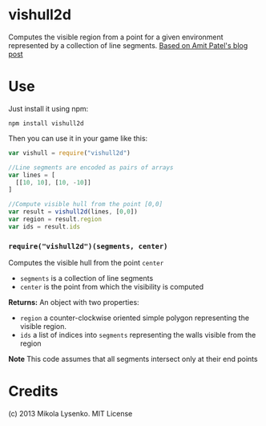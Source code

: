 vishull2d
=========
Computes the visible region from a point for a given environment represented by a collection of line segments.  [Based on Amit Patel's blog post](http://simblob.blogspot.com/2012/07/2d-visibility.html)

Use
===
Just install it using npm:

    npm install vishull2d

Then you can use it in your game like this:

```javascript
var vishull = require("vishull2d")

//Line segments are encoded as pairs of arrays
var lines = [
  [[10, 10], [10, -10]]
]

//Compute visible hull from the point [0,0]
var result = vishull2d(lines, [0,0])
var region = result.region
var ids = result.ids
```

### `require("vishull2d")(segments, center)`
Computes the visible hull from the point `center`

* `segments` is a collection of line segments
* `center` is the point from which the visibility is computed

**Returns:**  An object with two properties:

* `region` a counter-clockwise oriented simple polygon representing the visible region.
* `ids` a list of indices into `segments` representing the walls visible from the region

**Note** This code assumes that all segments intersect only at their end points

Credits
=======
(c) 2013 Mikola Lysenko.  MIT License
